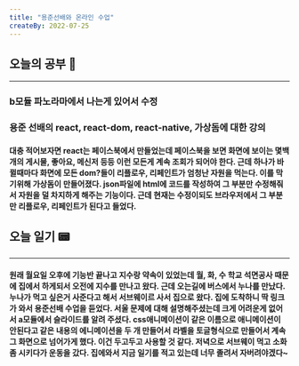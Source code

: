 ```yaml
---
title: "용준선배와 온라인 수업"
createBy: 2022-07-25
---
```

## 오늘의 공부 🎉
---
###  b모듈 파노라마에서 나는게 있어서 수정
### 용준 선배의 react, react-dom, react-native, 가상돔에 대한 강의
#### 대충 적어보자면 react는 페이스북에서 만들었는데 페이스북을 보면 화면에 보이는 몇백개의 게시물, 좋아요, 메신저 등등 이런 모든게 계속 조회가 되어야 한다. 근데 하나가 바뀔때마다 화면에 모든 dom?들이 리플로우, 리페인트가 엄청난 자원을 먹는다. 이를 막기위해 가상돔이 만들어졌다. json파일에 html에 코드를 작성하여 그 부분만 수정해줘서 자원을 덜 차지하게 해주는 기능이다. 근데 현재는 수정이되도 브라우저에서 그 부분만 리플로우, 리페인트가 된다고 들었다.


## 오늘 일기 📟
---
#### 원래 월요일 오후에 기능반 끝나고 지수랑 약속이 있었는데 월, 화, 수 학교 석면공사 때문에 집에서 하게되서 오전에 지수를 만나고 왔다. 근데 오는길에 버스에서 누나를 만났다. 누나가 먹고 싶은거 사준다고 해서 서브웨이르 사서 집으로 왔다. 집에 도착하니 딱 링크가 와서 용준선배 수업을 듣었다. 서울 문제에 대해 설명해주셨는데 크게 어려운게 없어서 a모듈에서 슬라이드를 알려 주셨다. css애니메이션이 같은 이름으로 애니메이션이 안된다고 같은 내용의 에니메이션을 두 개 만들어서 라벨을 토글형식으로 만들어서 계속 그 화면으로 넘어가게 했다. 이건 두고두고 사용할 것 같다. 저녁으로 서브웨이 먹고 소화좀 시키다가 운동을 갔다. 집에와서 지금 일기를 적고 있는데 너무 졸려서 자버려야겠다~
 